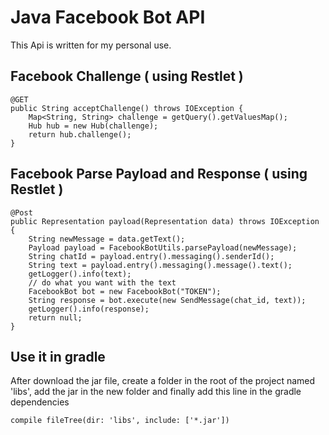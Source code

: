 # Java Facebook Bot API

This Api is written for my personal use.

## Facebook Challenge ( using Restlet )

```
@GET
public String acceptChallenge() throws IOException {
	Map<String, String> challenge = getQuery().getValuesMap();
	Hub hub = new Hub(challenge);
	return hub.challenge();
}
```

## Facebook Parse Payload and Response ( using Restlet )

```
@Post
public Representation payload(Representation data) throws IOException {
	String newMessage = data.getText();
	Payload payload = FacebookBotUtils.parsePayload(newMessage);
	String chatId = payload.entry().messaging().senderId();
	String text = payload.entry().messaging().message().text();
	getLogger().info(text);
	// do what you want with the text
	FacebookBot bot = new FacebookBot("TOKEN");
	String response = bot.execute(new SendMessage(chat_id, text));
	getLogger().info(response);
	return null;
}
```

## Use it in gradle

After download the jar file, create a folder in the root of the project named 'libs', add the jar in the new folder and finally add this line in the gradle dependencies

```
compile fileTree(dir: 'libs', include: ['*.jar'])
```